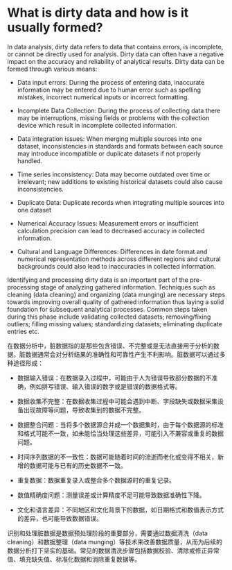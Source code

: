# What is dirty data and how is it usually formed?

In data analysis, dirty data refers to data that contains errors, is incomplete, or cannot be directly used for analysis. Dirty data can often have a negative impact on the accuracy and reliability of analytical results. Dirty data can be formed through various means:

- Data input errors: During the process of entering data, inaccurate information may be entered due to human error such as spelling mistakes, incorrect numerical inputs or incorrect formatting.

- Incomplete Data Collection: During the process of collecting data there may be interruptions, missing fields or problems with the collection device which result in incomplete collected information.

- Data integration issues: When merging multiple sources into one dataset, inconsistencies in standards and formats between each source may introduce incompatible or duplicate datasets if not properly handled.

- Time series inconsistency: Data may become outdated over time or irrelevant; new additions to existing historical datasets could also cause inconsistencies.

- Duplicate Data: Duplicate records when integrating multiple sources into one dataset

- Numerical Accuracy Issues: Measurement errors or insufficient calculation precision can lead to decreased accuracy in collected information.

- Cultural and Language Differences: Differences in date format and numerical representation methods across different regions and cultural backgrounds could also lead to inaccuracies in collected information.

Identifying and processing dirty data is an important part of the pre-processing stage of analyzing gathered information. Techniques such as cleaning (data cleaning) and organizing (data munging) are necessary steps towards improving overall quality of gathered information thus laying a solid foundation for subsequent analytical processes. Common steps taken during this phase include validating collected datasets; removing/fixing outliers; filling missing values; standardizing datasets; eliminating duplicate entries etc.


在数据分析中，脏数据指的是那些包含错误、不完整或是无法直接用于分析的数据。脏数据通常会对分析结果的准确性和可靠性产生不利影响。脏数据可以通过多种途径形成：

- 数据输入错误：在数据录入过程中，可能由于人为错误导致部分数据的不准确，例如拼写错误、输入错误的数字或是错误的数据格式等。

- 数据收集不完整：在数据收集过程中可能会遇到中断、字段缺失或数据采集设备出现故障等问题，导致收集到的数据不完整。

- 数据整合问题：当将多个数据源合并成一个数据集时，由于每个数据源的标准和格式可能不一致，如未能恰当处理这些差异，可能引入不兼容或重复的数据问题。

- 时间序列数据的不一致性：数据可能随着时间的流逝而老化或变得不相关，新增的数据可能与已有的历史数据不一致。

- 重复数据：数据重复录入或整合多个数据源时的重复记录。

- 数值精确度问题：测量误差或计算精度不足可能导致数据准确性下降。

- 文化和语言差异：不同地区和文化背景下的数据，如日期格式和数值表示方式的差异，也可能导致数据错误。

识别和处理脏数据是数据预处理阶段的重要部分，需要通过数据清洗（data cleaning）和数据整理（data munging）等技术来改善数据质量，从而为后续的数据分析打下坚实的基础。常见的数据清洗步骤包括数据校验、清除或修正异常值、填充缺失值、标准化数据和消除重复数据等。